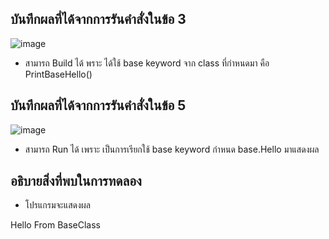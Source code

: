 ## บันทึกผลที่ได้จากการรันคำสั่งในข้อ 3

![image](https://github.com/Phetteepop/03376836-OOP-2566-Lab-08/assets/144197367/bd522d61-9421-43cc-bc2a-290625e2a77f)

- สามารถ Build ได้ พราะ ได้ใช้ base keyword จาก class ที่กำหนดมา คือ PrintBaseHello()

## บันทึกผลที่ได้จากการรันคำสั่งในข้อ 5

![image](https://github.com/Phetteepop/03376836-OOP-2566-Lab-08/assets/144197367/55609f85-3c21-494e-ab99-c5e3256fde6a)


- สามารถ Run ได้ เพราะ เป็นการเรียกใช้ base keyword กำหนด base.Hello มาแสดงผล

## อธิบายสิ่งที่พบในการทดลอง

- โปรแกรมจะแสดงผล 

Hello From BaseClass
